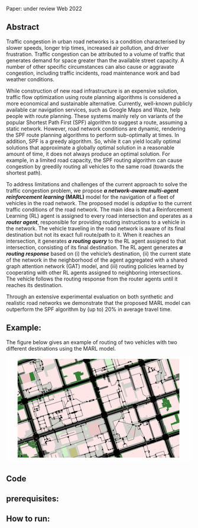 Paper: under review Web 2022

Abstract
----------------------------------------
Traffic congestion in urban road networks is a condition characterised by slower speeds, longer trip times, increased air pollution, and driver frustration. Traffic congestion can be attributed to a volume of traffic that generates demand for space greater than the available street capacity. A number of other specific circumstances can also cause or aggravate congestion, including traffic incidents, road maintenance work and bad weather conditions.


While construction of new road infrastructure is an expensive solution, traffic flow optimization using route planning algorithms is considered a more economical and sustainable alternative. Currently, well-known publicly available car navigation services, such as Google Maps and Waze, help people with route planning. These systems mainly rely on variants of the popular Shortest Path First (SPF) algorithm to suggest a route, assuming a static network. However, road network conditions are dynamic, rendering the SPF route planning algorithms to perform sub-optimally at times. In addition, SPF is a greedy algorithm. So, while it can yield locally optimal solutions that approximate a globally optimal solution in a reasonable amount of time, it does not always produce an optimal solution. For example, in a limited road capacity, the SPF routing algorithm can cause congestion by greedily routing all vehicles to the same road (towards the shortest path). 


To address limitations and challenges of the current approach to solve the traffic congestion problem, we propose **_a network-aware multi-agent reinforcement learning_ (MARL)** model for the navigation of a fleet of vehicles in the road network. The proposed model is _adaptive_ to the current traffic conditions of the road network. The main idea is that a Reinforcement Learning (RL) agent is assigned to every road intersection and operates as a _**router agent**_, responsible for providing routing instructions to a vehicle in the network. The vehicle traveling in the road network is aware of its final destination but not its exact full route/path to it. When it reaches an intersection, it generates _**a routing query**_ to the RL agent assigned to that intersection, consisting of its final destination. The RL agent generates _**a routing response**_ based on (i) the vehicle’s destination, (ii) the current state of the network in the neighborhood of the agent aggregated with a shared graph attention network (GAT) model, and (iii) routing policies learned by cooperating with other RL agents assigned to neighboring intersections. The vehicle follows the routing response from the router agents until it reaches its destination. 


Through an extensive experimental evaluation on both synthetic and realistic road networks we demonstrate that the proposed MARL model can outperform the SPF algorithm by (up to) 20\% in average travel time.

Example:
-----------------------------
The figure below gives an example of routing of two vehicles with two different destinations using the MARL model.

![alt text](https://github.com/FazelYU/Adaptive-Navigation/blob/add-license-1/Saved_Results/MARL%20Model%20Example.gif)

Code
-----------------------------
prerequisites:
-----------------------------
How to run:
-----------------------------

